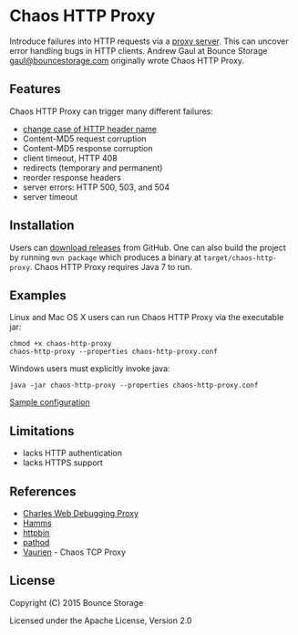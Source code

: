 Chaos HTTP Proxy
================
Introduce failures into HTTP requests via a
[proxy server](http://en.wikipedia.org/wiki/Proxy_server).
This can uncover error handling bugs in HTTP clients.
Andrew Gaul at Bounce Storage <gaul@bouncestorage.com> originally wrote
Chaos HTTP Proxy.

Features
--------
Chaos HTTP Proxy can trigger many different failures:

* [change case of HTTP header name](http://stackoverflow.com/questions/5258977/are-http-headers-case-sensitive)
* Content-MD5 request corruption
* Content-MD5 response corruption
* client timeout, HTTP 408
* redirects (temporary and permanent)
* reorder response headers
* server errors: HTTP 500, 503, and 504
* server timeout

Installation
------------
Users can
[download releases](https://github.com/bouncestorage/chaos-http-proxy/releases)
from GitHub.
One can also build the project by running `mvn package` which produces a
binary at `target/chaos-http-proxy`.
Chaos HTTP Proxy requires Java 7 to run.

Examples
--------
Linux and Mac OS X users can run Chaos HTTP Proxy via the executable jar:

```
chmod +x chaos-http-proxy
chaos-http-proxy --properties chaos-http-proxy.conf
```

Windows users must explicitly invoke java:

```
java -jar chaos-http-proxy --properties chaos-http-proxy.conf
```

[Sample configuration](https://github.com/bouncestorage/chaos-http-proxy/blob/master/src/main/resources/chaos-http-proxy.conf)

Limitations
-----------
* lacks HTTP authentication
* lacks HTTPS support

References
----------
* [Charles Web Debugging Proxy](http://www.charlesproxy.com/)
* [Hamms](https://github.com/kevinburke/hamms)
* [httpbin](http://httpbin.org/)
* [pathod](http://pathod.net/)
* [Vaurien](http://vaurien.readthedocs.org/) - Chaos TCP Proxy

License
-------
Copyright (C) 2015 Bounce Storage

Licensed under the Apache License, Version 2.0
